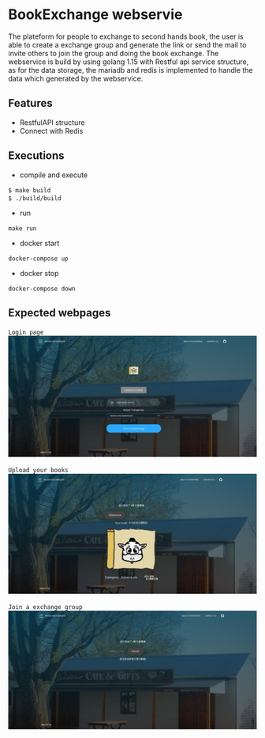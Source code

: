 # BookExchange webservie
The plateform for people to exchange to second hands book, the user is able to create a exchange group and generate the link or send the mail to invite others to join the group and doing the book exchange. The webservice is build by using golang 1.15 with Restful api service structure, as for the data storage, the mariadb and redis is implemented to handle the data which generated by the webservice.

## Features

- RestfulAPI structure
- Connect with Redis

## Executions

- compile and execute
```
$ make build
$ ./build/build
```

- run 
```
make run
```

- docker start
```
docker-compose up
```

- docker stop
```
docker-compose down
```

## Expected webpages
`Login page`
![Alt text](./doc/pic3.jpg)

`Upload your books`
![Alt text](./doc/pic2.jpg)

`Join a exchange group`
![Alt text](./doc/pic1.jpg)
